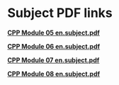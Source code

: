 # Subject PDF links

[**CPP Module 05 en.subject.pdf**](https://cdn.intra.42.fr/pdf/pdf/49424/en.subject.pdf)

[**CPP Module 06 en.subject.pdf**](https://cdn.intra.42.fr/pdf/pdf/49426/en.subject.pdf)

[**CPP Module 07 en.subject.pdf**](https://cdn.intra.42.fr/pdf/pdf/49429/en.subject.pdf)

[**CPP Module 08 en.subject.pdf**](https://cdn.intra.42.fr/pdf/pdf/49432/en.subject.pdf)
